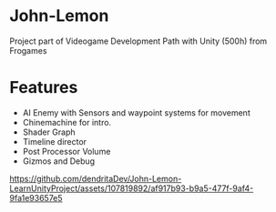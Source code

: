 # John-Lemon
 
 Project part of Videogame Development Path with Unity (500h) from Frogames

# Features
 - AI Enemy with Sensors and waypoint systems for movement
 - Chinemachine for intro.
 - Shader Graph
 - Timeline director
 - Post Processor Volume
 - Gizmos and Debug 




https://github.com/dendritaDev/John-Lemon-LearnUnityProject/assets/107819892/af917b93-b9a5-477f-9af4-9fa1e93657e5

